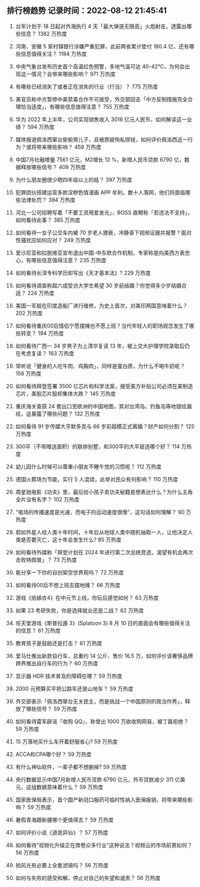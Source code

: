 
## 排行榜趋势 记录时间：2022-08-12 21:45:41
  
  1. 台军计划于 18 日起对外海执行 4 天「最大弹道无限高」火炮射击，透露出哪些信息？ 1382 万热度
    
  2. 河南、安徽 5 家村镇银行涉嫌严重犯罪，此前两省累计垫付 180.4 亿，还有哪些信息值得关注？ 1194 万热度
    
  3. 中央气象台发布历史首个高温红色预警，多地气温可达 40-42℃，为何会出现这一情况？会带来哪些影响？ 971 万热度
    
  4. 有哪些已经消失了或者正在消失的行业（行当）？ 775 万热度
    
  5. 美官员称中方暂停中美禁毒合作不可接受，外交部回击「中方反制措施完全合理恰当适度」，有哪些信息值得注意？ 755 万热度
    
  6. 华为 2022 年上半年，公司实现销售收入 3016 亿元人民币，如何解读这一业绩？ 594 万热度
    
  7. 媒体报道佩洛西窜台偷偷带儿子，且被质疑徇私捞钱，如何评价佩洛西这一行为？或将带来哪些影响？ 458 万热度
    
  8. 中国7月社融增量 7561 亿元，M2增长 12 %，新增人民币贷款 6790 亿，数据释放哪些信号？ 409 万热度
    
  9. 为什么朋友圈很少晒四年级以上的娃？ 397 万热度
    
  10. 犯罪团伙搭建运营多款淫秽色情漫画 APP 牟利，数十人落网，他们将面临哪些法律处罚？ 394 万热度
    
  11. 河北一公司招聘写着「不要工资用爱发光」，BOSS 直聘称「若违法不支持」，如何看待此事？ 385 万热度
    
  12. 如何看待一女子公交车内被 70 岁老人猥亵，冷静录下视频证据并报警？面对性骚扰应如何应对？ 249 万热度
    
  13. 爱沙尼亚和拉脱维亚宣布退出中国-中东欧合作机制，专家称是向美西方表忠心，有哪些信息值得注意？ 235 万热度
    
  14. 如何看待长洱专科学历却写出《天才基本法》? 229 万热度
    
  15. 如何看待调查称超六成受访大学生希望 30 岁前结婚？你觉得多少岁结婚合适？ 224 万热度
    
  16. 美国一军舰在印度造船厂进行维修，为史上首次，对美印两国意味着什么？ 202 万热度
    
  17. 如何看待重庆00后情侣宁愿摆摊也不愿上班？当代年轻人的职场观念发生了哪些转变？ 194 万热度
    
  18. 如何看待广西一 34 岁男子为上清华复读 13 年，被上交大护理学院录取后仍在考虑复读？ 163 万热度
    
  19. 常听说「健身的人吃牛肉、鸡胸肉」，同样是蛋白质，为什么不喝牛奶呢？ 158 万热度
    
  20. 如何看待拜登签署 3500 亿芯片和科学法案，接受美方补贴公司必须在美制造芯片，美股芯片股却集体大跌？ 145 万热度
    
  21. 重庆海关查获 24 套出口至欧洲的中国地图，其对台湾岛、钓鱼岛等地错绘漏绘，这暴露了哪些问题？ 132 万热度
    
  22. 如何看待 91 岁传媒大亨默多克与 66 岁前超模正式离婚？财产如何分割？ 125 万热度
    
  23. 300平（不带赠送面积）的联排别墅，和300平的大平层选哪个好？ 114 万热度
    
  24. 幼儿园什么时候可以尊重小朋友不睡午觉的习惯呢？ 112 万热度
    
  25. 德国火葬场为节能，实行 5 人混烧，此举对民众有何影响？ 110 万热度
    
  26. 周星驰电影《功夫》里，最后给小孩子卖功夫秘籍是想表达什么？为什么主角全片没有名字？ 102 万热度
    
  27. “电场的传播速度是光速，而电子的运动速度很慢”，这句话如何理解？ 90 万热度
    
  28. 假如外星人给人类十年时间，十年后从地球人类中随机抽取一人，让他决定人类是否要灭亡，这十年会发生什么? 85 万热度
    
  29. 如何看待外媒称「拜登计划在 2024 年进行第二次总统竞选，渴望有机会再次击败特朗普」？ 73 万热度
    
  30. 能分享一下你的自创架空世界观吗？ 72 万热度
    
  31. 如何看待00后不想上班去摆地摊？ 66 万热度
    
  32. 游戏《纸嫁衣4》在中元节上线，你玩后感觉如何？ 63 万热度
    
  33. 如果 23 考研失败，你是选择就业还是二战？ 62 万热度
    
  34. 任天堂游戏《斯普拉遁 3》(Splatoon 3) 8 月 10 日的直面会有哪些值得关注的信息？ 61 万热度
    
  35. 教育孩子是鼓励还是打击？ 61 万热度
    
  36. 爱马仕推出新款自行车，总重约 14 公斤、售价 16.5 万，如何评价该奢侈品牌跨界推出自行车的行为？ 60 万热度
    
  37. 显示器 HDR 技术普及的障碍在哪？ 59 万热度
    
  38. 2000 元预算买平把公路车还是山地车？ 59 万热度
    
  39. 外交部表示「佩洛西窜台无关民主，而是挑战一个中国原则的政治作秀」，释放了哪些信号？ 59 万热度
    
  40. 如何看待雷军辟谣「收购 QQ」，称曾出 1000 万欲收购网易，被丁磊拒绝？ 59 万热度
    
  41. 15 万落地买什么车开着舒服省心? 59 万热度
    
  42. ACCA和CPA哪个好？ 59 万热度
    
  43. 有什么神仙软件，一辈子都不想删掉? 59 万热度
    
  44. 央行数据显示中国7月新增人民币贷款 6790 亿元，外币贷款减少 311 亿美元，这组数据意味着什么？ 59 万热度
    
  45. 国家医保局表示，首个国产新冠口服药可临时性纳入医保报销，将带来哪些影响？ 59 万热度
    
  46. 暑假青海跟新疆哪个更值得去？ 59 万热度
    
  47. 如何评价小说《道诡异仙》？ 57 万热度
    
  48. 如何看待“视频化升级正在席卷众多行业”这种说法？视频云的市场前景如何？ 56 万热度
    
  49. 拍风光有必要上全套滤镜吗？ 56 万热度
    
  50. 如何与失败的感受和解，停止对自己的失望和谴责？ 56 万热度
    